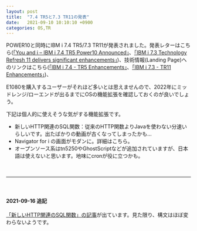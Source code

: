 ```yaml
---
layout: post
title:  "7.4 TR5と7.3 TR11の発表"
date:   2021-09-10 10:10:10 +0900
categories: OS,TR
---
```

POWER10と同時にIBM i 7.4 TR5/7.3 TR11が発表されました。発表レターはこちら([「You and i – IBM i 7.4 TR5 Power10 Announced」](https://community.ibm.com/community/user/power/blogs/steven-will1/2021/09/07/you-and-ibm-i-74-tr5-power10-announcement)、[「IBM i 7.3 Technology Refresh 11 delivers significant enhancements」](https://www.ibm.com/docs/en/announcements/i-73-tr11?region=JPN))、技術情報(Landing Page)へのリンクはこちら([「IBM i 7.4 - TR5 Enhancements」](https://www.ibm.com/support/pages/node/6456987)、[「IBM i 7.3 - TR11 Enhancements」](https://www.ibm.com/support/pages/node/6456989))、

E1080を購入するユーザーがそれほど多いとは思えませんので、2022年にミッドレンジ/ローエンドが出るまでにOSの機能拡張を確認しておくのが良いでしょう。

下記は個人的に使えそうな気がする機能拡張です。

* 新しいHTTP関連のSQL関数：従来のHTTP関数よりJavaを使わない分速いらしいです。出たばかりの動画が古くなってしまったかも...
* Navigator for i の画面がモダンに。詳細はこちら。
* オープンソース系はtn5250やGhostScriptなどが追加されていますが、日本語は使えないと思います。地味にcronが役に立つかも。

　

---

　

#### 2021-09-16 追記

[「新しいHTTP関連のSQL関数」の記事](https://techchannel.com/SMB/09/2021/new-sql-http-functions-part-1-of-2)が出ています。見た限り、構文はほぼ変わらないようです。
